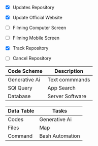 
- [x] Updates Repository
- [x] Update Official Website
- [ ] Filming Computer Screen
- [ ] Filming Mobile Screen
- [x] Track Repository
- [ ] Cancel Repository



| Code Scheme      | Description |
| ----------- | ----------- |
| Generative Ai |   Text commmands |
|  SQl Query | App Search   |
| Database   | Server Software   |



| Data Table     | Tasks |
| ----------- | ----------- |
| Codes   | Generative Ai    |
| Files     | Map      |
| Command    | Bash Automation |
